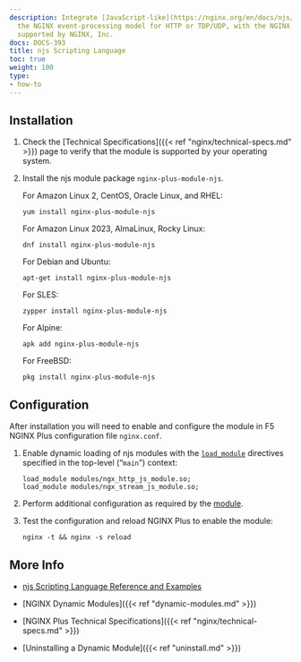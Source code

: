 ```yaml
---
description: Integrate [JavaScript-like](https://nginx.org/en/docs/njs/) code into
  the NGINX event-processing model for HTTP or TDP/UDP, with the NGINX njs module,
  supported by NGINX, Inc.
docs: DOCS-393
title: njs Scripting Language
toc: true
weight: 100
type:
- how-to
---
```


## Installation

1. Check the [Technical Specifications]({{< ref "nginx/technical-specs.md" >}}) page to verify that the module is supported by your operating system.

2. Install the njs module package `nginx-plus-module-njs`.

   For Amazon Linux 2, CentOS, Oracle Linux, and RHEL:

   ```shell
   yum install nginx-plus-module-njs
   ```

   For Amazon Linux 2023, AlmaLinux, Rocky Linux:

   ```shell
   dnf install nginx-plus-module-njs
   ```

   For Debian and Ubuntu:

   ```shell
   apt-get install nginx-plus-module-njs
   ```

   For SLES:

   ```shell
   zypper install nginx-plus-module-njs
   ```

   For Alpine:

   ```shell
   apk add nginx-plus-module-njs
   ```

   For FreeBSD:

   ```shell
   pkg install nginx-plus-module-njs
   ```

## Configuration

After installation you will need to enable and configure the module in F5 NGINX Plus configuration file `nginx.conf`.

1. Enable dynamic loading of njs modules with the [`load_module`](https://nginx.org/en/docs/ngx_core_module.html#load_module) directives specified in the top-level (“`main`”) context:

   ```nginx
   load_module modules/ngx_http_js_module.so;
   load_module modules/ngx_stream_js_module.so;
   ```

2. Perform additional configuration as required by the [module](https://www.nginx.com/blog/introduction-nginscript/).

3. Test the configuration and reload NGINX Plus to enable the module:

   ```shell
   nginx -t && nginx -s reload
   ```

## More Info

- [njs Scripting Language Reference and Examples](https://nginx.org/en/docs/njs/)

- [NGINX Dynamic Modules]({{< ref "dynamic-modules.md" >}})

- [NGINX Plus Technical Specifications]({{< ref "nginx/technical-specs.md" >}})

- [Uninstalling a Dynamic Module]({{< ref "uninstall.md" >}})
